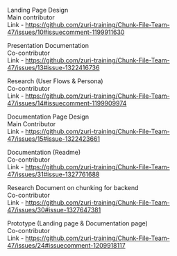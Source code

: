 Landing Page Design<br>
Main contributor<br>
Link - https://github.com/zuri-training/Chunk-File-Team-47/issues/10#issuecomment-1199911630

Presentation Documentation <br>
Co-contributor<br>
Link - https://github.com/zuri-training/Chunk-File-Team-47/issues/13#issue-1322416736

 Research (User Flows & Persona)<br>
Co-contributor<br>
Link - https://github.com/zuri-training/Chunk-File-Team-47/issues/14#issuecomment-1199909974

 Documentation Page Design <br>
Main Contributor <br>
Link - https://github.com/zuri-training/Chunk-File-Team-47/issues/15#issue-1322423661

 Documentation (Readme)<br>
Co-contributor<br>
Link - https://github.com/zuri-training/Chunk-File-Team-47/issues/31#issue-1327761688

 Research Document on chunking for backend<br>
 Co-contributor<br>
Link - https://github.com/zuri-training/Chunk-File-Team-47/issues/30#issue-1327647381 

 Prototype (Landing page & Documentation page)<br>
Co-contributor<br>
Link - https://github.com/zuri-training/Chunk-File-Team-47/issues/24#issuecomment-1209918117
